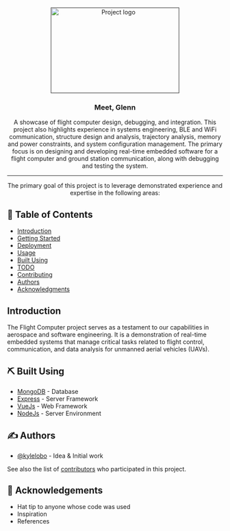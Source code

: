 <p align="center">
  <a href="" rel="noopener">
 <img width=300px height=200px src="" alt="Project logo"></a>
</p>

<h3 align="center">Meet, Glenn</h3>

<div align="center">
<a name = "about"></a>
A showcase of flight computer design, debugging, and integration. This project also highlights experience in systems engineering, BLE and WiFi communication, structure design and analysis, trajectory analysis, memory and power constraints, and system configuration management. The primary focus is on designing and developing real-time embedded software for a flight computer and ground station communication, along with debugging and testing the system.
</div>

---

<p align="center"> The primary goal of this project is to leverage demonstrated experience and expertise in the following areas:
    <br> 
</p>

## 📝 Table of Contents
- [Introduction](#introduction)
- [Getting Started](#getting_started)
- [Deployment](#deployment)
- [Usage](#usage)
- [Built Using](#built_using)
- [TODO](../TODO.md)
- [Contributing](../CONTRIBUTING.md)
- [Authors](#authors)
- [Acknowledgments](#acknowledgement)



## Introduction
The Flight Computer project serves as a testament to our capabilities in aerospace and software engineering. It is a demonstration of real-time embedded systems that manage critical tasks related to flight control, communication, and data analysis for unmanned aerial vehicles (UAVs).

## ⛏️ Built Using <a name = "built_using"></a>
- [MongoDB](https://www.mongodb.com/) - Database
- [Express](https://expressjs.com/) - Server Framework
- [VueJs](https://vuejs.org/) - Web Framework
- [NodeJs](https://nodejs.org/en/) - Server Environment

## ✍️ Authors <a name = "authors"></a>
- [@kylelobo](https://github.com/kylelobo) - Idea & Initial work

See also the list of [contributors](https://github.com/kylelobo/The-Documentation-Compendium/contributors) who participated in this project.

## 🎉 Acknowledgements <a name = "acknowledgement"></a>
- Hat tip to anyone whose code was used
- Inspiration
- References
